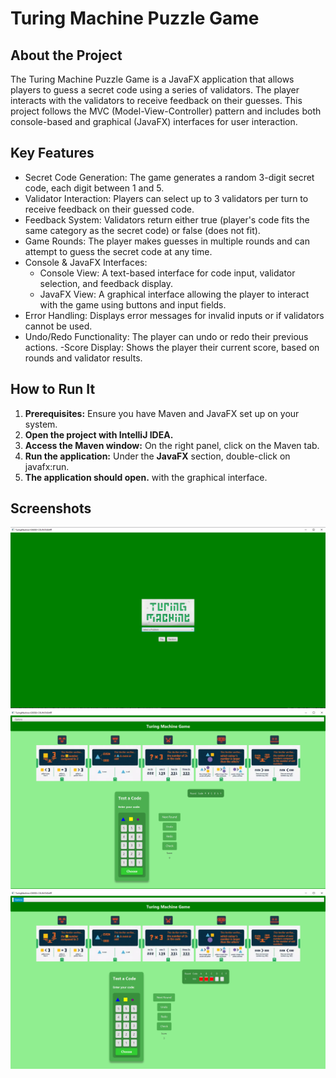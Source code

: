 # Turing Machine Puzzle Game

## About the Project

The Turing Machine Puzzle Game is a JavaFX application that allows players to guess a secret code using a series of validators. The player interacts with the validators to receive feedback on their guesses. This project follows the MVC (Model-View-Controller) pattern and includes both console-based and graphical (JavaFX) interfaces for user interaction.

## Key Features

- Secret Code Generation: The game generates a random 3-digit secret code, each digit between 1 and 5.
- Validator Interaction: Players can select up to 3 validators per turn to receive feedback on their guessed code.
- Feedback System: Validators return either true (player's code fits the same category as the secret code) or false (does not fit).
- Game Rounds: The player makes guesses in multiple rounds and can attempt to guess the secret code at any time.
- Console & JavaFX Interfaces:
  - Console View: A text-based interface for code input, validator selection, and feedback display.
  - JavaFX View: A graphical interface allowing the player to interact with the game using buttons and input fields.
- Error Handling: Displays error messages for invalid inputs or if validators cannot be used.
- Undo/Redo Functionality: The player can undo or redo their previous actions.
-Score Display: Shows the player their current score, based on rounds and validator results.

## How to Run It

1. **Prerequisites:** Ensure you have Maven and JavaFX set up on your system.
2. **Open the project with IntelliJ IDEA.**
3. **Access the Maven window:** On the right panel, click on the Maven tab.
4. **Run the application:** Under the **JavaFX** section, double-click on javafx:run.
5. **The application should open.** with the graphical interface.

## Screenshots

![Initial Screen](images/menu_screen.png)![Game Screen](images/game.png)![Play Screen](images/play_game.png)

